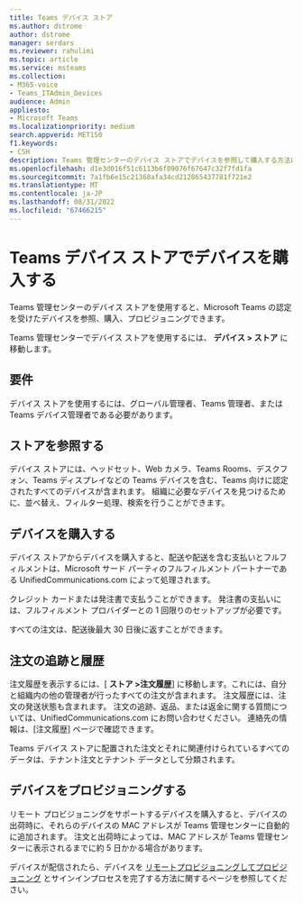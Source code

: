 ```yaml
---
title: Teams デバイス ストア
ms.author: dstrome
author: dstrome
manager: serdars
ms.reviewer: rahulimi
ms.topic: article
ms.service: msteams
ms.collection:
- M365-voice
- Teams_ITAdmin_Devices
audience: Admin
appliesto:
- Microsoft Teams
ms.localizationpriority: medium
search.appverid: MET150
f1.keywords:
- CSH
description: Teams 管理センターのデバイス ストアでデバイスを参照して購入する方法について説明します
ms.openlocfilehash: d1e3d016f51c6113b6f09076f67647c32f7fd1fa
ms.sourcegitcommit: 7a1fb6e15c21368afa34cd212865437781f721e2
ms.translationtype: MT
ms.contentlocale: ja-JP
ms.lasthandoff: 08/31/2022
ms.locfileid: "67466215"
---
```

# <a name="purchase-devices-in-the-teams-device-store"></a>Teams デバイス ストアでデバイスを購入する

Teams 管理センターのデバイス ストアを使用すると、Microsoft Teams の認定を受けたデバイスを参照、購入、プロビジョニングできます。  

 Teams 管理センターでデバイス ストアを使用するには、 **デバイス > ストア** に移動します。

## <a name="requirements"></a>要件

デバイス ストアを使用するには、グローバル管理者、Teams 管理者、または Teams デバイス管理者である必要があります。

## <a name="browse-the-store"></a>ストアを参照する

デバイス ストアには、ヘッドセット、Web カメラ、Teams Rooms、デスクフォン、Teams ディスプレイなどの Teams デバイスを含む、Teams 向けに認定されたすべてのデバイスが含まれます。 組織に必要なデバイスを見つけるために、並べ替え、フィルター処理、検索を行うことができます。

## <a name="purchase-devices"></a>デバイスを購入する

デバイス ストアからデバイスを購入すると、配送や配送を含む支払いとフルフィルメントは、Microsoft サード パーティのフルフィルメント パートナーである UnifiedCommunications.com によって処理されます。  

クレジット カードまたは発注書で支払うことができます。 発注書の支払いには、フルフィルメント プロバイダーとの 1 回限りのセットアップが必要です。

すべての注文は、配送後最大 30 日後に返すことができます。

## <a name="order-tracking-and-history"></a>注文の追跡と履歴

注文履歴を表示するには、[ **ストア >注文履歴**] に移動します。これには、自分と組織内の他の管理者が行ったすべての注文が含まれます。 注文履歴には、注文の発送状態も含まれます。 注文の追跡、返品、または返金に関する質問については、UnifiedCommunications.com にお問い合わせください。 連絡先の情報は、[注文履歴] ページで確認できます。

Teams デバイス ストアに配置された注文とそれに関連付けられているすべてのデータは、テナント注文とテナント データとして分類されます。

## <a name="provision-devices"></a>デバイスをプロビジョニングする

リモート プロビジョニングをサポートするデバイスを購入すると、デバイスの出荷時に、それらのデバイスの MAC アドレスが Teams 管理センターに自動的に追加されます。 注文と出荷時によっては、MAC アドレスが Teams 管理センターに表示されるまでに約 5 日かかる場合があります。

デバイスが配信されたら、デバイスを [リモートプロビジョニングしてプロビジョニング](remote-provision-remote-login.md#generate-a-verification-code) とサインインプロセスを完了する方法に関するページを参照してください。
